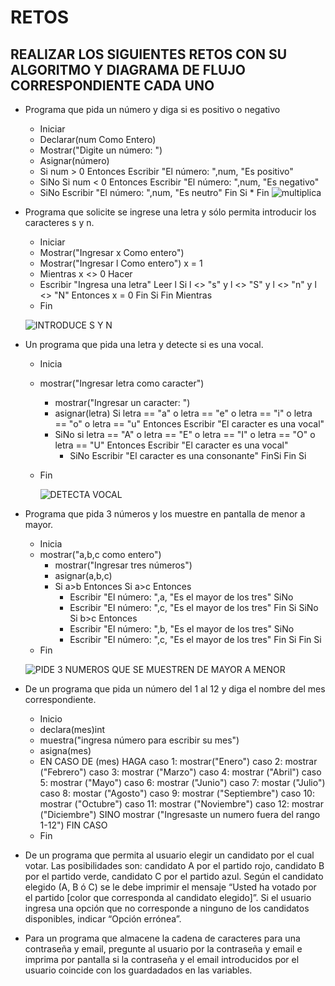 # RETOS
## REALIZAR LOS SIGUIENTES RETOS CON SU ALGORITMO Y DIAGRAMA DE FLUJO CORRESPONDIENTE CADA UNO 

* Programa que pida un número y diga si es positivo o negativo
     * Iniciar
     * Declarar(num Como Entero)
     * Mostrar("Digite un número: ")
     * Asignar(número)
     * Si num > 0 Entonces
        Escribir "El número: ",num, "Es positivo"
     *  SiNo
        Si num < 0 Entonces
        Escribir "El número: ",num, "Es negativo"
     *  SiNo
        Escribir "El número: ",num, "Es neutro"
       Fin Si
      * Fin
      ![multiplica](https://user-images.githubusercontent.com/101481300/160302187-31bed57f-504d-46d4-a3a1-a9df0f8e22a5.png)

   
* Programa que solicite se ingrese una letra y sólo permita introducir los caracteres s y n.
  * Iniciar
  * Mostrar("Ingresar x Como entero")
  * Mostrar("Ingresar l Como entero")
     x = 1
  * Mientras x <> 0 Hacer
  * Escribir "Ingresa una letra"
     Leer l
     Si l <> "s" y l <> "S" y l <> "n" y l <> "N" Entonces
      x = 0
     Fin Si
    Fin Mientras
  * Fin
  
  ![INTRODUCE S Y N](https://user-images.githubusercontent.com/101481300/160302316-039d85f2-6190-47ae-9681-183e3affeafc.png)


* Un programa que pida una letra y detecte si es una vocal. 
  * Inicia
  * mostrar("Ingresar letra como caracter")
	 * mostrar("Ingresar un caracter: ")
	 * asignar(letra)
	   Si letra == "a" o letra == "e" o letra == "i" o letra == "o" o letra == "u" Entonces
		  Escribir "El caracter es una vocal" 
	 * SiNo
		   si letra == "A" o letra == "E" o letra == "I" o letra == "O" o letra == "U" Entonces
			 Escribir "El caracter es una vocal"
		* SiNo
			 Escribir "El caracter es una consonante"
		  FinSi
	  Fin Si
  * Fin
  
    ![DETECTA VOCAL](https://user-images.githubusercontent.com/101481300/160303421-f1dc7500-0f86-4acb-8f6e-adb60d503b33.png)


* Programa que pida 3 números y los muestre en pantalla de menor a mayor.
  * Inicia
  * mostrar("a,b,c como entero")
	 * mostrar("Ingresar tres números")
 	* asignar(a,b,c)
	 * Si a>b Entonces
		  Si a>c Entonces
		* Escribir "El número: ",a, "Es el mayor de los tres"
	  	SiNo
		* Escribir "El número: ",c, "Es el mayor de los tres"
		  Fin Si
	   SiNo
		  Si b>c Entonces
		* Escribir "El número: ",b, "Es el mayor de los tres"
		  SiNo
		*	Escribir "El número: ",c, "Es el mayor de los tres"
	  	Fin Si
   	Fin Si
  * Fin
  
  ![PIDE 3 NUMEROS QUE SE MUESTREN DE MAYOR A MENOR](https://user-images.githubusercontent.com/101481300/160304950-04a100e8-3c12-48f2-8a14-d5caab80fdd3.png)

  
* De un programa que pida un número del 1 al 12 y diga el nombre del mes correspondiente.
  * Inicio
  * declara(mes)int
  * muestra("ingresa número para escribir su mes")
  * asigna(mes)
  * EN CASO DE (mes) HAGA caso 1: mostrar("Enero") caso 2: mostrar ("Febrero") caso 3: mostrar ("Marzo") caso 4: mostrar ("Abril") caso 5: mostrar ("Mayo") 
    caso 6: mostrar ("Junio") caso 7: mostar ("Julio") caso 8: mostar ("Agosto") caso 9: mostrar ("Septiembre") caso 10: mostrar ("Octubre") caso 11: mostrar        ("Noviembre") caso 12: mostrar ("Diciembre") SINO mostrar ("Ingresaste un numero fuera del rango 1-12") FIN CASO
  * Fin


* De un programa que permita al usuario elegir un candidato por el cual votar. Las posibilidades son: candidato A por el partido rojo, candidato B por el partido verde, candidato C por el partido azul. Según el candidato elegido (A, B ó C) se le debe imprimir el mensaje “Usted ha votado por el partido [color que corresponda al candidato elegido]”. Si el usuario ingresa una opción que no corresponde a ninguno de los candidatos disponibles, indicar “Opción errónea”.



* Para un programa que almacene la cadena de caracteres para una contraseña y email, pregunte al usuario por la contraseña y email e imprima por pantalla si la contraseña y el email introducidos por el usuario coincide con los guardadados en las variables.
